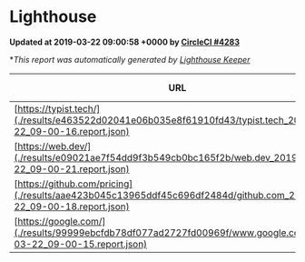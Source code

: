 
# Lighthouse

**Updated at 2019-03-22 09:00:58 +0000 by [CircleCI #4283](https://circleci.com/gh/ItinerisLtd/lighthouse-keeper-example/4283)**

**This report was automatically generated by [Lighthouse Keeper](https://github.com/itinerisltd/lighthouse-keeper)*

| URL | Performance | Accessibility | Best Practices | SEO | PWA | Updated At |
| --- | --- | --- | --- | --- | --- | --- |
| [https://typist.tech/](./results/e463522d02041e06b035e8f61910fd43/typist.tech_2019-03-22_09-00-16.report.json) | 1 |  |  |  |  | 2019-03-22T09:00:16.670Z |
| [https://web.dev/](./results/e09021ae7f54dd9f3b549cb0bc165f2b/web.dev_2019-03-22_09-00-21.report.json) | 0.96 | 0.93 | 1 | 0.96 | 1 | 2019-03-22T09:00:21.381Z |
| [https://github.com/pricing](./results/aae423b045c13965ddf45c696df2484d/github.com_2019-03-22_09-00-18.report.json) | 0.87 | 0.89 | 0.93 | 0.9 | 0.58 | 2019-03-22T09:00:18.972Z |
| [https://google.com/](./results/99999ebcfdb78df077ad2727fd00969f/www.google.com_2019-03-22_09-00-15.report.json) | 0.93 | 0.71 | 0.93 | 0.82 | 0.58 | 2019-03-22T09:00:15.196Z |
